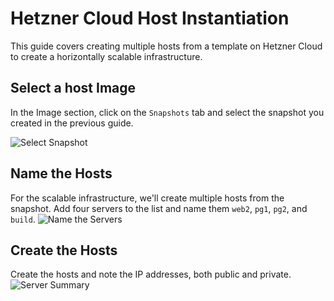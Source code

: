 # Hetzner Cloud Host Instantiation

This guide covers creating multiple hosts from a template on Hetzner Cloud to create
a horizontally scalable infrastructure.

## Select a host Image
In the Image section, click on the `Snapshots` tab and select the snapshot you created in the previous guide.

![Select Snapshot](hetzner-template-install/hetzner-cloud-template-010.avif)

## Name the Hosts
For the scalable infrastructure, we'll create multiple hosts from the snapshot.
Add four servers to the list and name them `web2`, `pg1`, `pg2`, and `build`.
![Name the Servers](hetzner-template-install/hetzner-cloud-template-050.avif)

## Create the Hosts
Create the hosts and note the IP addresses, both public and private.
![Server Summary](hetzner-template-install/hetzner-cloud-template-060.avif)


